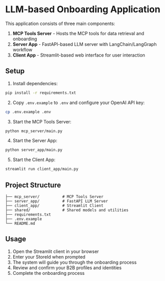 # LLM-based Onboarding Application

This application consists of three main components:
1. **MCP Tools Server** - Hosts the MCP tools for data retrieval and onboarding
2. **Server App** - FastAPI-based LLM server with LangChain/LangGraph workflow
3. **Client App** - Streamlit-based web interface for user interaction

## Setup

1. Install dependencies:
```bash
pip install -r requirements.txt
```

2. Copy `.env.example` to `.env` and configure your OpenAI API key:
```bash
cp .env.example .env
```

3. Start the MCP Tools Server:
```bash
python mcp_server/main.py
```

4. Start the Server App:
```bash
python server_app/main.py
```

5. Start the Client App:
```bash
streamlit run client_app/main.py
```

## Project Structure

```
├── mcp_server/          # MCP Tools Server
├── server_app/          # FastAPI LLM Server
├── client_app/          # Streamlit Client
├── shared/              # Shared models and utilities
├── requirements.txt
├── .env.example
└── README.md
```

## Usage

1. Open the Streamlit client in your browser
2. Enter your StoreId when prompted
3. The system will guide you through the onboarding process
4. Review and confirm your B2B profiles and identities
5. Complete the onboarding process